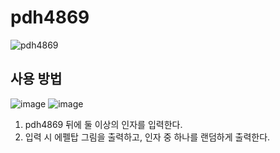 # pdh4869

![pdh4869](https://upload.wikimedia.org/wikipedia/commons/thumb/a/a6/Anonymous_emblem.svg/640px-Anonymous_emblem.svg.png)

## 사용 방법
![image](https://github.com/pdh4869/pdh4869/assets/76561901/94f7281f-1237-44c8-b105-c21aee2ef717)
![image](https://github.com/pdh4869/pdh4869/assets/76561901/c96dc7e0-e1f2-4a93-8556-4284fcf53464)

1. pdh4869 뒤에 둘 이상의 인자를 입력한다.
2. 입력 시 에펠탑 그림을 출력하고, 인자 중 하나를 랜덤하게 출력한다.
